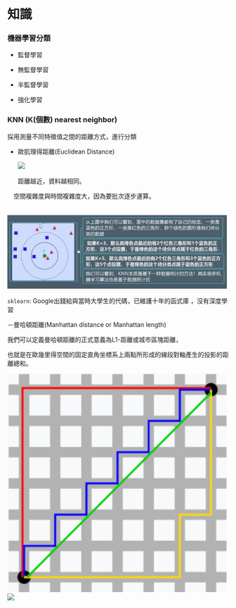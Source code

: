 # 知識

### 機器學習分類

- 監督學習

- 無監督學習

- 半監督學習

- 強化學習
 
### KNN (K(個數) nearest neighbor)

 採用測量不同特徵值之間的距離方式，進行分類
 
 - 歐肌理得距離(Euclidean Distance)  
            
            
    <img src="http://chart.googleapis.com/chart?cht=tx&chl= dist(x,y)= \sqrt{\sum_{i=1}^n(x_i - y_i)^2}" style="border:none;">

    距離越近，資料越相同。
   
  　空間複雜度與時間複雜度大，因為要批次逐步運算。
  
 　　<img src="KNN_Base.png" width="500">
   
 `sklearn`: Google出錢給與當時大學生的代碼，已維護十年的函式庫 ，沒有深度學習

－曼哈頓距離(Manhattan distance or Manhattan length)

我們可以定義曼哈頓距離的正式意義為L1-距離或城市區塊距離，

也就是在歐幾里得空間的固定直角坐標系上兩點所形成的線段對軸產生的投影的距離總和。

<img src="Manhattandistance.png" width="500">

<img src="http://chart.googleapis.com/chart?cht=tx&chl= d(x,y)= \|x_1 - x_2&#124;  +  \|y_1 - y_2&#124;" style="border:none;">
